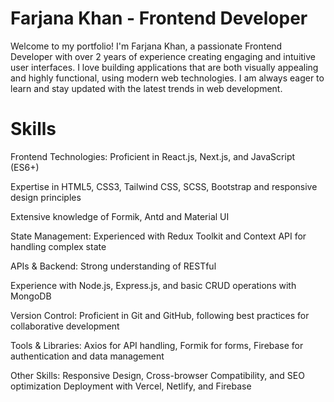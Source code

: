 # Farjana Khan - Frontend Developer

Welcome to my portfolio! I'm Farjana Khan, a passionate Frontend Developer with over 2 years of experience creating engaging and intuitive user interfaces. 
I love building applications that are both visually appealing and highly functional, using modern web technologies. 
I am always eager to learn and stay updated with the latest trends in web development.


# Skills

Frontend Technologies:
Proficient in React.js, Next.js, and JavaScript (ES6+)

Expertise in HTML5, CSS3, Tailwind CSS, SCSS, Bootstrap and responsive design principles

Extensive knowledge of Formik, Antd and Material UI

State Management:
Experienced with Redux Toolkit and Context API for handling complex state

APIs & Backend:
Strong understanding of RESTful 

Experience with Node.js, Express.js, and basic CRUD operations with MongoDB

Version Control:
Proficient in Git and GitHub, following best practices for collaborative development

Tools & Libraries:
Axios for API handling, Formik for forms, Firebase for authentication and data management

Other Skills:
Responsive Design, Cross-browser Compatibility, and SEO optimization
Deployment with Vercel, Netlify, and Firebase
